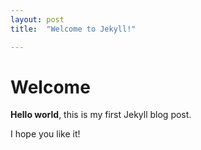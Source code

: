 ```yaml
---
layout: post
title:  "Welcome to Jekyll!"

---
```


# Welcome

**Hello world**, this is my first Jekyll blog post.

I hope you like it!
